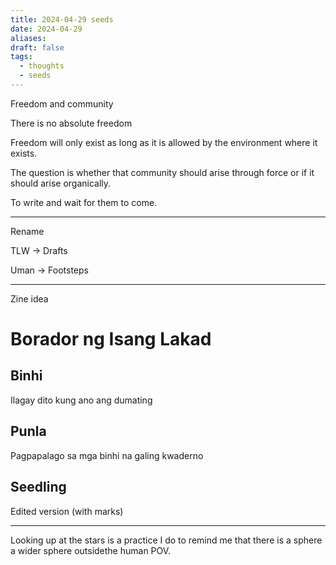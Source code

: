 ```yaml
---
title: 2024-04-29 seeds
date: 2024-04-29
aliases: 
draft: false
tags:
  - thoughts
  - seeds
---
```

Freedom and community

There is no absolute freedom

Freedom will only exist as long as it is allowed by the environment where it exists.

The question is whether that community should arise through force or if it should arise organically.

To write and wait for them to come.

***

Rename

TLW -> Drafts

Uman -> Footsteps

***

Zine idea
# Borador ng Isang Lakad

## Binhi

Ilagay dito kung ano ang dumating

## Punla

Pagpapalago sa mga binhi na galing kwaderno

## Seedling

Edited version (with marks)

***

Looking up at the stars is a practice I do to remind me that there is a sphere a wider sphere outsidethe human POV.